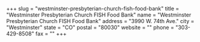 +++
slug = "westminster-presbyterian-church-fish-food-bank"
title = "Westminster Presbyterian Church FISH Food Bank"
name = "Westminster Presbyterian Church FISH Food Bank"
address = "3990 W. 74th Ave."
city = "Westminster"
state = "CO"
postal = "80030"
website = ""
phone = "303-429-8508"
fax = ""
+++
